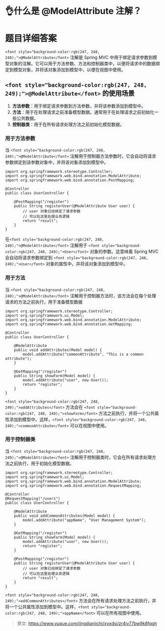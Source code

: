# 👌什么是 @ModelAttribute 注解？

# <font style="background-color:rgb(247, 248, 249);">题目详细答案</font>
`<font style="background-color:rgb(247, 248, 249);">@ModelAttribute</font>`<font style="background-color:rgb(247, 248, 249);"> 注解是 Spring MVC 中用于绑定请求参数到模型对象的注解。它可以用于方法参数、方法和控制器类中，以便将请求中的数据绑定到模型对象，并将该对象添加到模型中，以便在视图中使用。</font>

## `<font style="background-color:rgb(247, 248, 249);">@ModelAttribute</font>`<font style="background-color:rgb(247, 248, 249);"> 的使用场景</font>
1. **<font style="background-color:rgb(247, 248, 249);">方法参数</font>**<font style="background-color:rgb(247, 248, 249);">：用于绑定请求参数到方法参数，并将该参数添加到模型中。</font>
2. **<font style="background-color:rgb(247, 248, 249);">方法</font>**<font style="background-color:rgb(247, 248, 249);">：用于在处理请求之前准备模型数据。通常用于在处理请求之前初始化一些公共数据。</font>
3. **<font style="background-color:rgb(247, 248, 249);">控制器类</font>**<font style="background-color:rgb(247, 248, 249);">：用于在所有请求处理方法之前初始化模型数据。</font>

### <font style="background-color:rgb(247, 248, 249);">用于方法参数</font>
<font style="background-color:rgb(247, 248, 249);">当 </font>`<font style="background-color:rgb(247, 248, 249);">@ModelAttribute</font>`<font style="background-color:rgb(247, 248, 249);"> 注解用于控制器方法参数时，它会自动将请求参数绑定到该参数对象中，并将该对象添加到模型中。</font>

```plain
import org.springframework.stereotype.Controller;
import org.springframework.web.bind.annotation.ModelAttribute;
import org.springframework.web.bind.annotation.PostMapping;

@Controller
public class UserController {

    @PostMapping("/register")
    public String registerUser(@ModelAttribute User user) {
        // user 对象已经绑定了请求参数
        // 可以在这里处理业务逻辑
        return "result";
    }
}
```

<font style="background-color:rgb(247, 248, 249);">在</font>`<font style="background-color:rgb(247, 248, 249);">@ModelAttribute</font>`<font style="background-color:rgb(247, 248, 249);"> 注解用于 </font>`<font style="background-color:rgb(247, 248, 249);">User</font>`<font style="background-color:rgb(247, 248, 249);"> 对象的参数。这意味着 Spring MVC 会自动将请求参数绑定到 </font>`<font style="background-color:rgb(247, 248, 249);">User</font>`<font style="background-color:rgb(247, 248, 249);"> 对象的属性中，并将该对象添加到模型中。</font>

### <font style="background-color:rgb(247, 248, 249);">用于方法</font>
<font style="background-color:rgb(247, 248, 249);">当 </font>`<font style="background-color:rgb(247, 248, 249);">@ModelAttribute</font>`<font style="background-color:rgb(247, 248, 249);"> 注解用于控制器方法时，该方法会在每个处理请求的方法之前执行，用于准备模型数据</font>

```plain
import org.springframework.stereotype.Controller;
import org.springframework.ui.Model;
import org.springframework.web.bind.annotation.ModelAttribute;
import org.springframework.web.bind.annotation.GetMapping;

@Controller
public class UserController {

    @ModelAttribute
    public void addAttributes(Model model) {
        model.addAttribute("commonAttribute", "This is a common attribute");
    }

    @GetMapping("/register")
    public String showForm(Model model) {
        model.addAttribute("user", new User());
        return "register";
    }
}
```

<font style="background-color:rgb(247, 248, 249);"></font>`<font style="background-color:rgb(247, 248, 249);">addAttributes</font>`<font style="background-color:rgb(247, 248, 249);"> 方法会在 </font>`<font style="background-color:rgb(247, 248, 249);">showForm</font>`<font style="background-color:rgb(247, 248, 249);"> 方法之前执行，并将一个公共属性添加到模型中。这样，</font>`<font style="background-color:rgb(247, 248, 249);">commonAttribute</font>`<font style="background-color:rgb(247, 248, 249);"> 可以在视图中使用。</font>

### <font style="background-color:rgb(247, 248, 249);">用于控制器类</font>
<font style="background-color:rgb(247, 248, 249);">当 </font>`<font style="background-color:rgb(247, 248, 249);">@ModelAttribute</font>`<font style="background-color:rgb(247, 248, 249);"> 注解用于控制器类时，它会在所有请求处理方法之前执行，用于初始化模型数据。</font>

```plain
import org.springframework.stereotype.Controller;
import org.springframework.ui.Model;
import org.springframework.web.bind.annotation.ModelAttribute;
import org.springframework.web.bind.annotation.RequestMapping;

@Controller
@RequestMapping("/users")
public class UserController {

    @ModelAttribute
    public void addCommonAttributes(Model model) {
        model.addAttribute("appName", "User Management System");
    }

    @GetMapping("/register")
    public String showForm(Model model) {
        model.addAttribute("user", new User());
        return "register";
    }

    @PostMapping("/register")
    public String registerUser(@ModelAttribute User user) {
        // user 对象已经绑定了请求参数
        // 可以在这里处理业务逻辑
        return "result";
    }
}
```

`<font style="background-color:rgb(247, 248, 249);">addCommonAttributes</font>`<font style="background-color:rgb(247, 248, 249);"> 方法会在所有请求处理方法之前执行，并将一个公共属性添加到模型中。这样，</font>`<font style="background-color:rgb(247, 248, 249);">appName</font>`<font style="background-color:rgb(247, 248, 249);"> 可以在所有视图中使用。</font>



> 原文: <https://www.yuque.com/jingdianjichi/xyxdsi/zr4iv77bw9k8fggh>